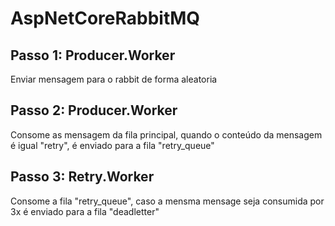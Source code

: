 # AspNetCoreRabbitMQ

## Passo 1: Producer.Worker
Enviar mensagem para o rabbit de forma aleatoria

## Passo 2: Producer.Worker 
Consome as mensagem da fila principal,  quando o conteúdo da mensagem é igual "retry", é enviado para a fila "retry_queue"

## Passo 3: Retry.Worker 
Consome a fila "retry_queue", caso a mensma mensage seja consumida por 3x é enviado para a fila "deadletter"
